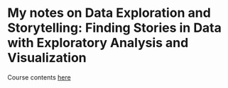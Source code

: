 # My notes on Data Exploration and Storytelling: Finding Stories in Data with Exploratory Analysis and Visualization

Course contents [here](http://journalismcourses.org/DES17.html)
